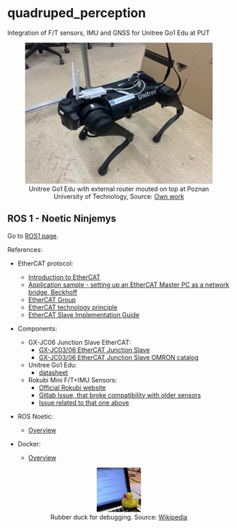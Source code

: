# quadruped_perception
Integration of F/T sensors, IMU and GNSS for Unitree Go1 Edu at PUT

<figure>
   <p style='text-align: center;'>
      <img src="./imgs/unitree_put.jpg" ><br>
      Unitree Go1 Edu with external router mouted on top at Poznan University of Technology, Source: <a href="">Own work</a>
   </p>
</figure>

## ROS 1 - Noetic Ninjemys

Go to [ROS1 page](./ROS1.md).


References:
- EtherCAT protocol:
   - [Introduction to EtherCAT](https://www.youtube.com/watch?v=xNE1Y7_mH8E)
   - [Application sample - setting up an EtherCAT Master PC as a network bridge, Beckhoff](https://infosys.beckhoff.com/english.php?content=../content/1033/el6601_el6614/2349541771.html&id=)
   - [EtherCAT Group](https://ethercat.org/default.htm)
   - [EtherCAT technology principle](https://www.ethercat.org/en/technology.html)
   - [EtherCAT Slave Implementation Guide](https://www.ethercat.org/download/documents/ETG2200_V3i1i0_G_R_SlaveImplementationGuide.pdf)
- Components:
   - GX-JC06 Junction Slave EtherCAT:
      - [GX-JC03/06 EtherCAT Junction Slave](https://ethercat.org/en/products/031623DF42FD4AAA99F2540BF002E5C6.htm)
      - [GX-JC03/06 EtherCAT Junction Slave OMRON catalog](https://www.ia.omron.com/products/family/3079/download/catalog.html)
   - Unitree Go1 Edu:
      - [datasheet](https://shop.unitree.com/products/unitreeyushutechnologydog-artificial-intelligence-companion-bionic-companion-intelligent-robot-go1-quadruped-robot-dog)
   - Rokubi Mini F/T+IMU Sensors:
      - [Official Rokubi website](https://www.botasys.com/force-torque-sensors/rokubi)
      - [Gitlab Issue, that broke compatibility with older sensors](https://gitlab.com/botasys/bota_driver/-/issues/21)
      - [Issue related to that one above](https://gitlab.com/botasys/bota_driver/-/commit/e29feb2697ed09ef1b40007d608177940c0fc603)

- ROS Noetic:
   - [Overview](http://wiki.ros.org/noetic)
- Docker:
   - [Overview](https://docs.docker.com/get-started/)



<figure>
   <p style='text-align: center;'>
      <img src="./imgs/dusk.jpeg"  width="100" height="100"><br>
      Rubber duck for debugging. Source: <a href="https://commons.wikimedia.org/wiki/File:Rubber_duck_assisting_with_debugging.jpg">Wikipedia</a> 
   </p>
</figure>
